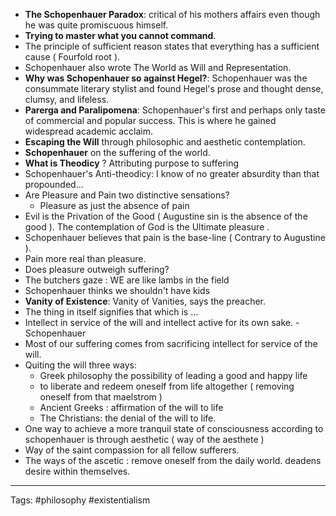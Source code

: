 - **The Schopenhauer Paradox**: critical of his mothers affairs even though he was quite promiscuous himself. 
- **Trying to master what you cannot command**. 
- The principle of sufficient reason states that everything has a sufficient cause ( Fourfold root ). 
- Schopenhauer also wrote The World as Will and Representation. 
- **Why was Schopenhauer so against Hegel?**: Schopenhauer was the consummate literary stylist and found Hegel's prose and thought dense, clumsy, and lifeless. 
- **Parerga and Paralipomena**: Schopenhauer's first and perhaps only taste of commercial and popular success. This is where he gained widespread academic acclaim. 
- **Escaping the Will** through philosophic and aesthetic contemplation. 
- **Schopenhauer** on the suffering of the world. 
- **What is Theodicy** ? Attributing purpose to suffering 
- Schopenhauer's Anti-theodicy: I know of no greater absurdity than that propounded... 
- Are Pleasure and Pain two distinctive sensations? 
	- Pleasure as just the absence of pain 
- Evil is the Privation of the Good  ( Augustine sin is the absence of the good ).  The contemplation of God is the Ultimate pleasure .
- Schopenhauer believes that pain is the base-line ( Contrary to Augustine ). 
- Pain more real than pleasure. 
- Does pleasure outweigh suffering? 
- The butchers gaze : WE are like lambs in the field 
- Schopenhauer thinks we shouldn't have kids 
- **Vanity of Existence**: Vanity of Vanities, says the preacher. 
- The thing in itself signifies that which is ... 
- Intellect in service of the will and intellect active for its own sake. - Schopenhauer 
- Most of our suffering comes from sacrificing intellect for service of the will. 
- Quiting the will three ways: 
	- Greek philosophy the possibility of leading a good and happy life 
	- to liberate and redeem oneself from life altogether ( removing oneself from that maelstrom ) 
	- Ancient Greeks : affirmation of the will to life 
	- The Christians: the denial of the will to life. 
- One way to achieve a more tranquil state of consciousness according to schopenhauer is through aesthetic  ( way of the aesthete ) 
- Way of the saint compassion for all fellow sufferers. 
- The ways of the ascetic : remove oneself from the daily world. deadens desire within themselves. 
___
Tags: #philosophy #existentialism
